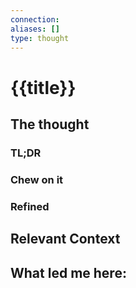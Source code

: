 ```yaml
---
connection:
aliases: []
type: thought
---
```

# {{title}}

## The thought


### TL;DR


### Chew on it


### Refined


## Relevant Context



## What led me here:
